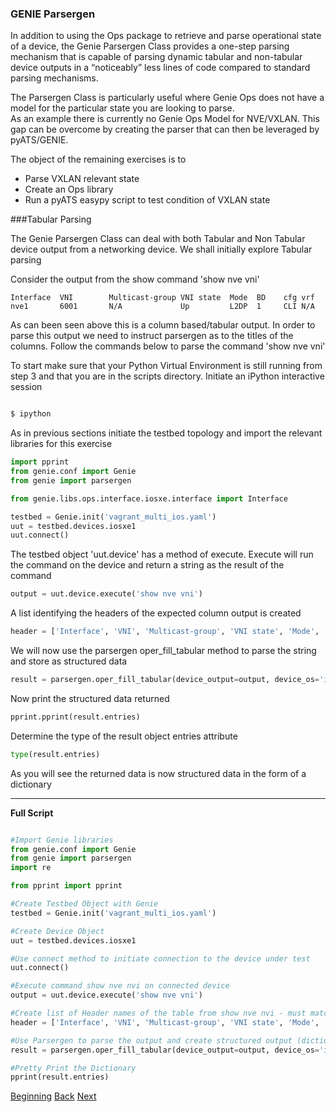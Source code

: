 ### GENIE Parsergen


In addition to using the Ops package to retrieve and parse operational state of a device, the Genie Parsergen Class provides 
a one-step parsing mechanism that is capable of parsing dynamic tabular and non-tabular device outputs in a “noticeably” 
less lines of code compared to standard parsing mechanisms.  


The Parsergen Class is particularly useful where Genie Ops does not have a model for the particular state you are 
looking to parse.  
As an example there is currently no Genie Ops Model for NVE/VXLAN.  This gap can be overcome by creating the parser that can 
 then be leveraged by pyATS/GENIE.  
 
The object of the remaining exercises is to 
* Parse VXLAN relevant state
* Create an Ops library
* Run a pyATS easypy script to test condition of VXLAN state


###Tabular Parsing

The Genie Parsergen Class can deal with both Tabular and Non Tabular device output from a networking device. We 
shall initially explore Tabular parsing

Consider the output from the show command 'show nve vni'

```
Interface  VNI        Multicast-group VNI state  Mode  BD    cfg vrf                      
nve1       6001       N/A             Up         L2DP  1     CLI N/A 
```

As can been seen above this is a column based/tabular output.  In order to parse this output we need to instruct
parsergen as to the titles of the columns.  Follow the commands below to parse the command 'show nve vni'

To start make sure that your Python Virtual Environment is still running from step 3 and that you are in 
the scripts directory.
Initiate an iPython interactive session

```bash

$ ipython

```

As in previous sections initiate the testbed topology and import the relevant libraries for this exercise

```python
import pprint
from genie.conf import Genie
from genie import parsergen

from genie.libs.ops.interface.iosxe.interface import Interface

testbed = Genie.init('vagrant_multi_ios.yaml')
uut = testbed.devices.iosxe1
uut.connect()

```

The testbed object 'uut.device' has a method of execute.  Execute will run the command on the device and return
a string as the result of the command

```python
output = uut.device.execute('show nve vni')
```

A list identifying the headers of the expected column output is created

```python
header = ['Interface', 'VNI', 'Multicast-group', 'VNI state', 'Mode', 'BD', 'cfg', 'vrf']
```

We will now use the parsergen oper_fill_tabular method to parse the string and store as structured data

```python
result = parsergen.oper_fill_tabular(device_output=output, device_os='iosxe', header_fields=header, index=[0])
```

Now print the structured data returned

```python
pprint.pprint(result.entries)
```

Determine the type of the result object entries attribute

```python
type(result.entries)
```

As you will see the returned data is now structured data in the form of a dictionary

---

**Full Script**

```python

#Import Genie libraries
from genie.conf import Genie
from genie import parsergen
import re

from pprint import pprint

#Create Testbed Object with Genie
testbed = Genie.init('vagrant_multi_ios.yaml')

#Create Device Object
uut = testbed.devices.iosxe1

#Use connect method to initiate connection to the device under test
uut.connect()

#Execute command show nve nvi on connected device
output = uut.device.execute('show nve vni')

#Create list of Header names of the table from show nve nvi - must match exactly to that which is output on cli
header = ['Interface', 'VNI', 'Multicast-group', 'VNI state', 'Mode', 'BD', 'cfg', 'vrf']

#Use Parsergen to parse the output and create structured output (dictionary of operational stats)
result = parsergen.oper_fill_tabular(device_output=output, device_os='iosxe', header_fields=header, index=[0])

#Pretty Print the Dictionary
pprint(result.entries)
```


[Beginning](../README.md)   [Back](step3b.md)  [Next](./step5.md)